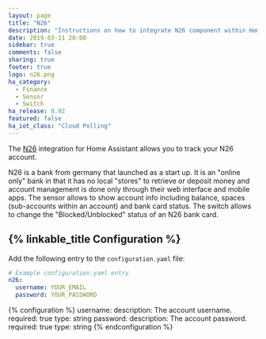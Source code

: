 ```yaml
---
layout: page
title: "N26"
description: "Instructions on how to integrate N26 component within Home Assistant."
date: 2019-03-11 20:00
sidebar: true
comments: false
sharing: true
footer: true
logo: n26.png
ha_category:
  - Finance
  - Sensor
  - Switch
ha_release: 0.92
featured: false
ha_iot_class: "Cloud Polling"
---
```


The [N26](https://n26.com) integration for Home Assistant allows you to track your N26 account.

N26 is a bank from germany that launched as a start up. It is an "online only" bank in that it has no local "stores" to retrieve or deposit money and account management is done only through their web interface and mobile apps. The sensor allows to show account info including balance, spaces (sub-accounts within an account) and bank card status. The switch allows to change the "Blocked/Unblocked" status of an N26 bank card.

## {% linkable_title Configuration %}

Add the following entry to the `configuration.yaml` file:

```yaml
# Example configuration.yaml entry
n26:
  username: YOUR_EMAIL
  password: YOUR_PASSWORD
```

{% configuration %}
username:
  description: The account username.
  required: true
  type: string
password:
  description: The account password.
  required: true
  type: string
{% endconfiguration %}
